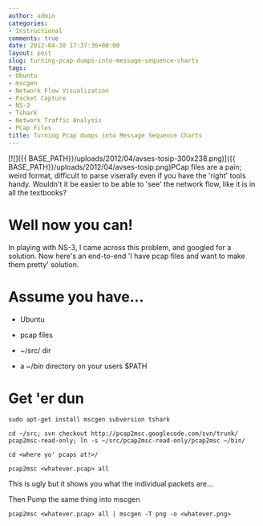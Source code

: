 ```yaml
---
author: admin
categories:
- Instructional
comments: true
date: 2012-04-30 17:37:36+00:00
layout: post
slug: turning-pcap-dumps-into-message-sequence-charts
tags:
- Ubuntu
- mscgen
- Network Flow Visualization
- Packet Capture
- NS-3
- Tshark
- Network Traffic Analysis
- PCap Files
title: Turning Pcap dumps into Message Sequence Charts
---
```



[![]({{ BASE_PATH}}/uploads/2012/04/avses-tosip-300x238.png)]({{ BASE_PATH}}/uploads/2012/04/avses-tosip.png)PCap files are a pain; weird format, difficult to parse viserally even if you have the 'right' tools handy. Wouldn't it be easier to be able to 'see' the network flow, like it is in all the textbooks?

# Well now you can!

In playing with NS-3, I came across this problem, and googled for a solution. Now here's an end-to-end 'I have pcap files and want to make them pretty' solution.

# Assume you have...

	
  * Ubuntu

	
  * pcap files

	
  * ~/src/ dir

	
  * a ~/bin directory on your users $PATH

# Get 'er dun

`sudo apt-get install mscgen subversion tshark`

`cd ~/src;
svn checkout http://pcap2msc.googlecode.com/svn/trunk/ pcap2msc-read-only; ln -s ~/src/pcap2msc-read-only/pcap2msc ~/bin/`

`cd <where yo' pcaps at!>/`

`pcap2msc <whatever.pcap> all`

This is ugly but it shows you what the individual packets are...

Then Pump the same thing into mscgen

`pcap2msc <whatever.pcap> all | mscgen -T png -o <whatever.png>
`

